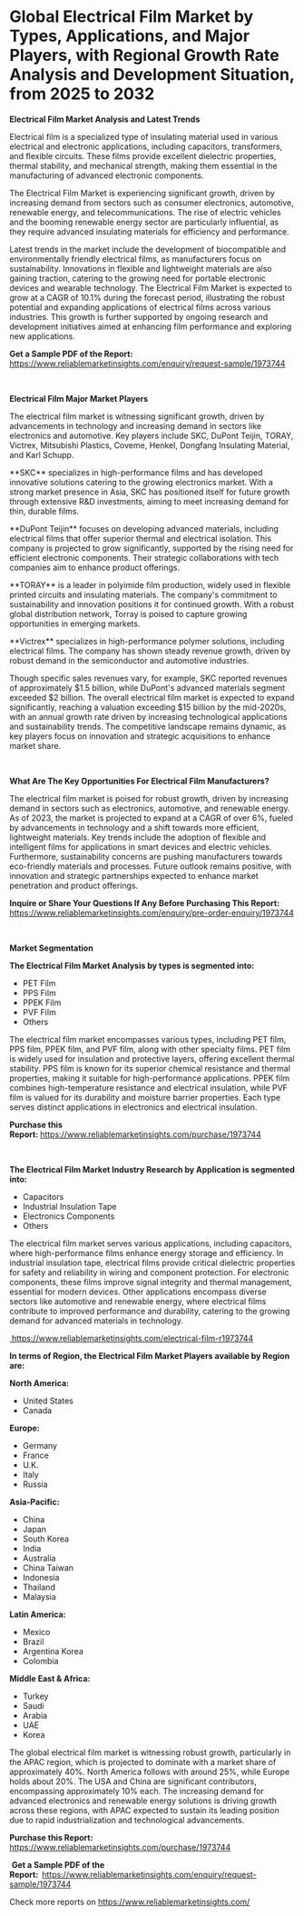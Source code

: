 <p><h1>Global Electrical Film Market by Types, Applications, and Major Players, with Regional Growth Rate Analysis and Development Situation, from 2025 to 2032</h1></p><p><strong>Electrical Film Market Analysis and Latest Trends</strong></p>
<p><p>Electrical film is a specialized type of insulating material used in various electrical and electronic applications, including capacitors, transformers, and flexible circuits. These films provide excellent dielectric properties, thermal stability, and mechanical strength, making them essential in the manufacturing of advanced electronic components.</p><p>The Electrical Film Market is experiencing significant growth, driven by increasing demand from sectors such as consumer electronics, automotive, renewable energy, and telecommunications. The rise of electric vehicles and the booming renewable energy sector are particularly influential, as they require advanced insulating materials for efficiency and performance.</p><p>Latest trends in the market include the development of biocompatible and environmentally friendly electrical films, as manufacturers focus on sustainability. Innovations in flexible and lightweight materials are also gaining traction, catering to the growing need for portable electronic devices and wearable technology. The Electrical Film Market is expected to grow at a CAGR of 10.1% during the forecast period, illustrating the robust potential and expanding applications of electrical films across various industries. This growth is further supported by ongoing research and development initiatives aimed at enhancing film performance and exploring new applications.</p></p>
<p><strong>Get a Sample PDF of the Report:&nbsp;</strong> <a href="https://www.reliablemarketinsights.com/enquiry/request-sample/1973744?utm_campaign=2112&utm_medium=2&utm_source=Github&utm_content=ia&utm_term=01042025&utm_id=electrical-film">https://www.reliablemarketinsights.com/enquiry/request-sample/1973744</a></p>
<p>&nbsp;</p>
<p><strong>Electrical Film Major Market Players</strong></p>
<p><p>The electrical film market is witnessing significant growth, driven by advancements in technology and increasing demand in sectors like electronics and automotive. Key players include SKC, DuPont Teijin, TORAY, Victrex, Mitsubishi Plastics, Coveme, Henkel, Dongfang Insulating Material, and Karl Schupp.</p><p>**SKC** specializes in high-performance films and has developed innovative solutions catering to the growing electronics market. With a strong market presence in Asia, SKC has positioned itself for future growth through extensive R&D investments, aiming to meet increasing demand for thin, durable films.</p><p>**DuPont Teijin** focuses on developing advanced materials, including electrical films that offer superior thermal and electrical isolation. This company is projected to grow significantly, supported by the rising need for efficient electronic components. Their strategic collaborations with tech companies aim to enhance product offerings.</p><p>**TORAY** is a leader in polyimide film production, widely used in flexible printed circuits and insulating materials. The company's commitment to sustainability and innovation positions it for continued growth. With a robust global distribution network, Torray is poised to capture growing opportunities in emerging markets.</p><p>**Victrex** specializes in high-performance polymer solutions, including electrical films. The company has shown steady revenue growth, driven by robust demand in the semiconductor and automotive industries. </p><p>Though specific sales revenues vary, for example, SKC reported revenues of approximately $1.5 billion, while DuPont's advanced materials segment exceeded $2 billion. The overall electrical film market is expected to expand significantly, reaching a valuation exceeding $15 billion by the mid-2020s, with an annual growth rate driven by increasing technological applications and sustainability trends. The competitive landscape remains dynamic, as key players focus on innovation and strategic acquisitions to enhance market share.</p></p>
<p>&nbsp;</p>
<p><strong>What Are The Key Opportunities For Electrical Film Manufacturers?</strong></p>
<p><p>The electrical film market is poised for robust growth, driven by increasing demand in sectors such as electronics, automotive, and renewable energy. As of 2023, the market is projected to expand at a CAGR of over 6%, fueled by advancements in technology and a shift towards more efficient, lightweight materials. Key trends include the adoption of flexible and intelligent films for applications in smart devices and electric vehicles. Furthermore, sustainability concerns are pushing manufacturers towards eco-friendly materials and processes. Future outlook remains positive, with innovation and strategic partnerships expected to enhance market penetration and product offerings.</p></p>
<p><strong>Inquire or Share Your Questions If Any Before Purchasing This Report:</strong> <a href="https://www.reliablemarketinsights.com/enquiry/pre-order-enquiry/1973744?utm_campaign=2112&utm_medium=2&utm_source=Github&utm_content=ia&utm_term=01042025&utm_id=electrical-film">https://www.reliablemarketinsights.com/enquiry/pre-order-enquiry/1973744</a></p>
<p>&nbsp;</p>
<p><strong>Market Segmentation</strong></p>
<p><strong>The Electrical Film Market Analysis by types is segmented into:</strong></p>
<p><ul><li>PET Film</li><li>PPS Film</li><li>PPEK Film</li><li>PVF Film</li><li>Others</li></ul></p>
<p><p>The electrical film market encompasses various types, including PET film, PPS film, PPEK film, and PVF film, along with other specialty films. PET film is widely used for insulation and protective layers, offering excellent thermal stability. PPS film is known for its superior chemical resistance and thermal properties, making it suitable for high-performance applications. PPEK film combines high-temperature resistance and electrical insulation, while PVF film is valued for its durability and moisture barrier properties. Each type serves distinct applications in electronics and electrical insulation.</p></p>
<p><strong>Purchase this Report:&nbsp;</strong><a href="https://www.reliablemarketinsights.com/purchase/1973744?utm_campaign=2112&utm_medium=2&utm_source=Github&utm_content=ia&utm_term=01042025&utm_id=electrical-film">https://www.reliablemarketinsights.com/purchase/1973744</a></p>
<p>&nbsp;</p>
<p><strong>The Electrical Film Market Industry Research by Application is segmented into:</strong></p>
<p><ul><li>Capacitors</li><li>Industrial Insulation Tape</li><li>Electronics Components</li><li>Others</li></ul></p>
<p><p>The electrical film market serves various applications, including capacitors, where high-performance films enhance energy storage and efficiency. In industrial insulation tape, electrical films provide critical dielectric properties for safety and reliability in wiring and component protection. For electronic components, these films improve signal integrity and thermal management, essential for modern devices. Other applications encompass diverse sectors like automotive and renewable energy, where electrical films contribute to improved performance and durability, catering to the growing demand for advanced materials in technology.</p></p>
<p><a href="https://www.reliablemarketinsights.com/electrical-film-r1973744?utm_campaign=2112&utm_medium=2&utm_source=Github&utm_content=ia&utm_term=01042025&utm_id=electrical-film">&nbsp;https://www.reliablemarketinsights.com/electrical-film-r1973744</a></p>
<p><strong>In terms of Region, the Electrical Film Market Players available by Region are:</strong></p>
<p>
    <p> <strong> North America: </strong>
        <ul>
            <li>United States</li>
            <li>Canada</li>
        </ul>
        </p> 
    <p> <strong> Europe: </strong>
        <ul>
            <li>Germany</li>
            <li>France</li>
            <li>U.K.</li>
            <li>Italy</li>
            <li>Russia</li>
        </ul>
        </p> 
    <p> <strong> Asia-Pacific: </strong>
        <ul>
            <li>China</li>
            <li>Japan</li>
            <li>South Korea</li>
            <li>India</li>
            <li>Australia</li>
            <li>China Taiwan</li>
            <li>Indonesia</li>
            <li>Thailand</li>
            <li>Malaysia</li>
        </ul>
        </p> 
    <p> <strong> Latin America: </strong>
        <ul>
            <li>Mexico</li>
            <li>Brazil</li>
            <li>Argentina Korea</li>
            <li>Colombia</li>
        </ul>
        </p> 
    <p> <strong> Middle East & Africa: </strong>
        <ul>
            <li>Turkey</li>
            <li>Saudi</li>
            <li>Arabia</li>
            <li>UAE</li>
            <li>Korea</li>
        </ul>
    </p>
    </p>
<p><p>The global electrical film market is witnessing robust growth, particularly in the APAC region, which is projected to dominate with a market share of approximately 40%. North America follows with around 25%, while Europe holds about 20%. The USA and China are significant contributors, encompassing approximately 10% each. The increasing demand for advanced electronics and renewable energy solutions is driving growth across these regions, with APAC expected to sustain its leading position due to rapid industrialization and technological advancements.</p></p>
<p><strong>Purchase this Report: </strong><a href="https://www.reliablemarketinsights.com/purchase/1973744?utm_campaign=2112&utm_medium=2&utm_source=Github&utm_content=ia&utm_term=01042025&utm_id=electrical-film">https://www.reliablemarketinsights.com/purchase/1973744</a></p>
<p>&nbsp;<strong>Get a Sample PDF of the Report:&nbsp;&nbsp;</strong><a href="https://www.reliablemarketinsights.com/enquiry/request-sample/1973744?utm_campaign=2112&utm_medium=2&utm_source=Github&utm_content=ia&utm_term=01042025&utm_id=electrical-film">https://www.reliablemarketinsights.com/enquiry/request-sample/1973744</a></p>
<p><strong></strong></p>
<p>Check more reports on <a href="https://www.reliablemarketinsights.com/?utm_campaign=2112&utm_medium=2&utm_source=Github&utm_content=ia&utm_term=01042025&utm_id=electrical-film">https://www.reliablemarketinsights.com/</a></p>